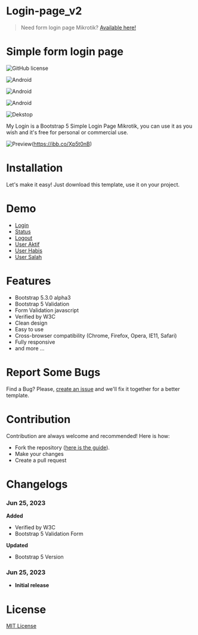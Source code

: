 # Login-page_v2

> Need form login page Mikrotik? [Available here!](https://github.com/AdzilaRahma/Login-page_v2)

# Simple form login page

![GitHub license](https://github.com/AdzilaRahma/Login-page_v2/blob/main/LICENSE)

![Android](https://github.com/AdzilaRahma/Login-page_v2/blob/main/Preview/Login.gif)

![Android](https://github.com/AdzilaRahma/Login-page_v2/blob/main/Preview/status.gif)

![Android](https://github.com/AdzilaRahma/Login-page_v2/blob/main/Preview/logout.gif)

![Dekstop](https://github.com/AdzilaRahma/Login-page_v2/blob/main/Preview/logout.gif)

My Login is a Bootstrap 5 Simple Login Page Mikrotik, you can use it as you wish and it's free for personal or commercial use.

![Preview](https://ibb.co/Xp5t0nB)(https://ibb.co/Xp5t0nB)

# Installation
Let's make it easy! Just download this template, use it on your project.

# Demo
- [Login](https://github.com/AdzilaRahma/Login-page_v2/blob/main/login.html)
- [Status](https://github.com/AdzilaRahma/Login-page_v2/blob/main/status.html)
- [Logout](https://github.com/AdzilaRahma/Login-page_v2/blob/main/logout.html)
- [User Aktif](https://github.com/AdzilaRahma/Login-page_v2/blob/main/aktif.html)
- [User Habis](https://github.com/AdzilaRahma/Login-page_v2/blob/main/habis.html)
- [User Salah](https://github.com/AdzilaRahma/Login-page_v2/blob/main/salah.html)

# Features
- Bootstrap 5.3.0 alpha3
- Bootstrap 5 Validation
- Form Validation javascript
- Verified by W3C
- Clean design
- Easy to use
- Cross-browser compatibility (Chrome, Firefox, Opera, IE11, Safari)
- Fully responsive
- and more ...

# Report Some Bugs
Find a Bug? Please, [create an issue](https://github.com/AdzilaRahma/Login-page_v2/issues) and we'll fix it together for a better template.

# Contribution
Contribution are always welcome and recommended! Here is how:

- Fork the repository ([here is the guide](https://help.github.com/articles/fork-a-repo/)).
- Make your changes
- Create a pull request

# Changelogs
### Jun 25, 2023
  **Added**
  * Verified by W3C
  * Bootstrap 5 Validation Form

  **Updated**
  * Bootstrap 5 Version

### Jun 25, 2023
  - **Initial release**

# License
[MIT License](http://opensource.org/licenses/MIT)
